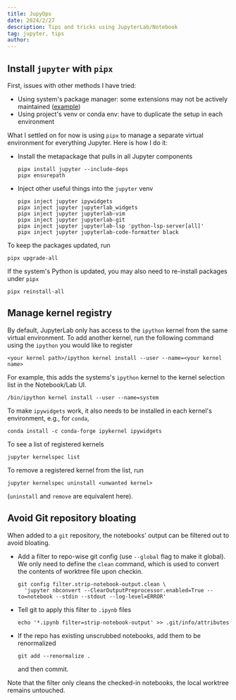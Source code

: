 ```yaml
---
title: JupyOps
date: 2024/2/27
description: Tips and tricks using JupyterLab/Notebook
tag: jupyter, tips
author: 
---
```


## Install `jupyter` with `pipx`

First, issues with other methods I have tried:
- Using system's package manager: some extensions may not be actively maintained ([example](https://aur.archlinux.org/packages/python-jupyterlab-vim))
- Using project's venv or conda env: have to duplicate the setup in each environment

What I settled on for now is using `pipx` to manage a separate virtual environment for everything Jupyter. Here is how I do it:
- Install the metapackage that pulls in all Jupyter components
  ```
  pipx install jupyter --include-deps 
  pipx ensurepath
  ```
- Inject other useful things into the `jupyter` venv
  ```
  pipx inject jupyter ipywidgets
  pipx inject jupyter jupyterlab_widgets
  pipx inject jupyter jupyterlab-vim
  pipx inject jupyter jupyterlab-git
  pipx inject jupyter jupyterlab-lsp 'python-lsp-server[all]'
  pipx inject jupyter jupyterlab-code-formatter black
  ```

To keep the packages updated, run
```
pipx upgrade-all
```

If the system's Python is updated, you may also need to re-install packages under `pipx`
```
pipx reinstall-all
```

## Manage kernel registry

By default, JupyterLab only has access to the `ipython` kernel from the same virtual environment. To add another kernel, run the following command using the `ipython` you would like to register
```
<your kernel path>/ipython kernel install --user --name=<your kernel name>
```

For example, this adds the systems's `ipython` kernel to the kernel selection list in the Notebook/Lab UI.
```
/bin/ipython kernel install --user --name=system
```

To make `ipywidgets` work, it also needs to be installed in each kernel's environment, e.g., for `conda`,
```
conda install -c conda-forge ipykernel ipywidgets
```

To see a list of registered kernels
```
jupyter kernelspec list
```

To remove a registered kernel from the list, run
```
jupyter kernelspec uninstall <unwanted kernel>
```
(`uninstall` and `remove` are equivalent here).

## Avoid Git repository bloating

When added to a `git` repository, the notebooks' output can be filtered out to avoid bloating.
- Add a filter to repo-wise git config (use `--global` flag to make it global). We only need to define the `clean` command,
  which is used to convert the contents of worktree file upon checkin.
  ```
  git config filter.strip-notebook-output.clean \
    'jupyter nbconvert --ClearOutputPreprocessor.enabled=True --to=notebook --stdin --stdout --log-level=ERROR'
  ```
- Tell git to apply this filter to `.ipynb` files
  ```
  echo '*.ipynb filter=strip-notebook-output' >> .git/info/attributes
  ```
- If the repo has existing unscrubbed notebooks, add them to be renormalized
  ```
  git add --renormalize .
  ```
  and then commit.

Note that the filter only cleans the checked-in notebooks, the local worktree remains untouched.
